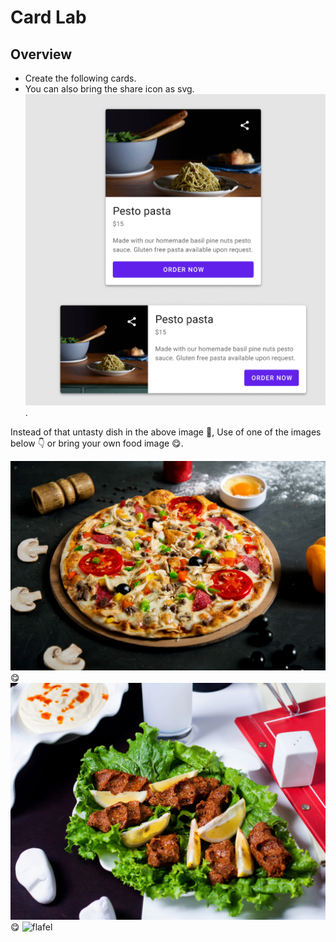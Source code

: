 # Card Lab

## Overview 

- Create the following cards. 
- You can also bring the share icon as svg.
![cards](/images/final/card.png).

Instead of that untasty dish in the above image 🤣, Use of one of the images below 👇 or bring your own food image 😋. 

 ![pizza](/images/pizza.jpg)
 😋
  ![kofte](/images/kofte.jpg)
  😋
    ![flafel](/images/flafel.jpg)